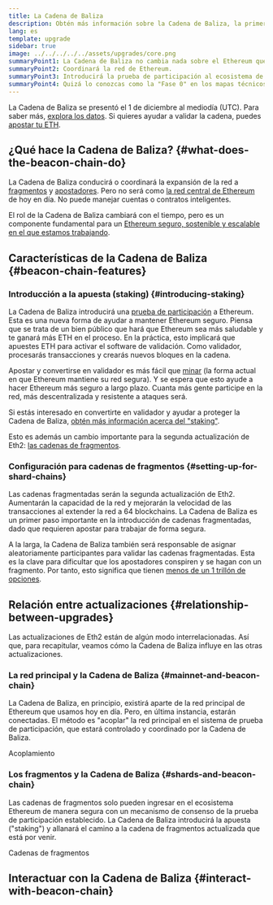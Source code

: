 ```yaml
---
title: La Cadena de Baliza
description: Obtén más información sobre la Cadena de Baliza, la primera actualización de Eth2 a Ethereum.
lang: es
template: upgrade
sidebar: true
image: ../../../../../assets/upgrades/core.png
summaryPoint1: La Cadena de Baliza no cambia nada sobre el Ethereum que usamos actualmente.
summaryPoint2: Coordinará la red de Ethereum.
summaryPoint3: Introducirá la prueba de participación al ecosistema de Ethereum.
summaryPoint4: Quizá lo conozcas como la "Fase 0" en los mapas técnicos de la ruta.
---
```


<UpgradeStatus isShipped date="¡Enviada!">
  La Cadena de Baliza se presentó el 1 de diciembre al mediodía (UTC). Para saber más, <a href="https://beaconscan.com/">explora los datos</a>. Si quieres ayudar a validar la cadena, puedes <a href="/staking/">apostar tu ETH</a>.
</UpgradeStatus>

## ¿Qué hace la Cadena de Baliza? {#what-does-the-beacon-chain-do}

La Cadena de Baliza conducirá o coordinará la expansión de la red a [fragmentos](/upgrades/shard-chains/) y [apostadores](/staking/). Pero no será como [la red central de Ethereum](/glossary/#mainnet) de hoy en día. No puede manejar cuentas o contratos inteligentes.

El rol de la Cadena de Baliza cambiará con el tiempo, pero es un componente fundamental para un [ Ethereum seguro, sostenible y escalable en el que estamos trabajando](/eth2/vision/).

## Características de la Cadena de Baliza {#beacon-chain-features}

### Introducción a la apuesta (staking) {#introducing-staking}

La Cadena de Baliza introducirá una [prueba de participación](/developers/docs/consensus-mechanisms/pos/) a Ethereum. Esta es una nueva forma de ayudar a mantener Ethereum seguro. Piensa que se trata de un bien público que hará que Ethereum sea más saludable y te ganará más ETH en el proceso. En la práctica, esto implicará que apuestes ETH para activar el software de validación. Como validador, procesarás transacciones y crearás nuevos bloques en la cadena.

Apostar y convertirse en validador es más fácil que [minar](/developers/docs/mining/) (la forma actual en que Ethereum mantiene su red segura). Y se espera que esto ayude a hacer Ethereum más seguro a largo plazo. Cuanta más gente participe en la red, más descentralizada y resistente a ataques será.

<InfoBanner emoji=":money_bag:">
Si estás interesado en convertirte en validador y ayudar a proteger la Cadena de Baliza, <a href="/staking/">obtén más información acerca del "staking"</a>.
</InfoBanner>

Esto es además un cambio importante para la segunda actualización de Eth2: [las cadenas de fragmentos](/upgrades/shard-chains/).

### Configuración para cadenas de fragmentos {#setting-up-for-shard-chains}

Las cadenas fragmentadas serán la segunda actualización de Eth2. Aumentarán la capacidad de la red y mejorarán la velocidad de las transacciones al extender la red a 64 blockchains. La Cadena de Baliza es un primer paso importante en la introducción de cadenas fragmentadas, dado que requieren apostar para trabajar de forma segura.

A la larga, la Cadena de Baliza también será responsable de asignar aleatoriamente participantes para validar las cadenas fragmentadas. Esta es la clave para dificultar que los apostadores conspiren y se hagan con un fragmento. Por tanto, esto significa que tienen [menos de un 1 trillón de opciones](https://medium.com/@chihchengliang/minimum-committee-size-explained-67047111fa20).

## Relación entre actualizaciones {#relationship-between-upgrades}

Las actualizaciones de Eth2 están de algún modo interrelacionadas. Así que, para recapitular, veamos cómo la Cadena de Baliza influye en las otras actualizaciones.

### La red principal y la Cadena de Baliza {#mainnet-and-beacon-chain}

La Cadena de Baliza, en principio, existirá aparte de la red principal de Ethereum que usamos hoy en día. Pero, en última instancia, estarán conectadas. El método es "acoplar" la red principal en el sistema de prueba de participación, que estará controlado y coordinado por la Cadena de Baliza.

<ButtonLink to="/upgrades/merge/">Acoplamiento</ButtonLink>

### Los fragmentos y la Cadena de Baliza {#shards-and-beacon-chain}

Las cadenas de fragmentos solo pueden ingresar en el ecosistema Ethereum de manera segura con un mecanismo de consenso de la prueba de participación establecido. La Cadena de Baliza introducirá la apuesta ("staking") y allanará el camino a la cadena de fragmentos actualizada que está por venir.

<ButtonLink to="/upgrades/shard-chains/">Cadenas de fragmentos</ButtonLink>

<Divider />

## Interactuar con la Cadena de Baliza {#interact-with-beacon-chain}

<Eth2BeaconChainActions />
